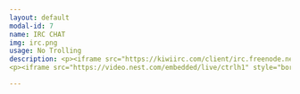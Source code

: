 ```yaml
---
layout: default
modal-id: 7
name: IRC CHAT
img: irc.png
usage: No Trolling
description: <p><iframe src="https://kiwiirc.com/client/irc.freenode.net/?nick=guest_kiwi|?&theme=cli#ctrlh" style="border:0; width:100%; height:450px;"></iframe></p>
<p><iframe src="https://video.nest.com/embedded/live/ctrlh1" style="border:0; width:100%; height:450px;"></iframe></p>

---
```

